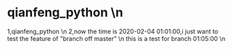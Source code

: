 # qianfeng_python \n
1,qianfeng_python \n
2,now the time is 2020-02-04 01:01:00,i just want to test the feature of "branch off master" \n
this is a test for branch 01:05:00 \n
